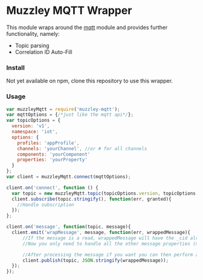 # Muzzley MQTT Wrapper

This module wraps around the [mqtt](https://www.npmjs.com/package/mqtt) module and provides further functionality, namely:
* Topic parsing
* Correlation ID Auto-Fill

### Install
Not yet available on npm, clone this repository to use this wrapper.

### Usage
```js
var muzzleyMqtt = require('muzzley-mqtt');
var mqttOptions = {/*just like the mqtt api*/};
var topicOptions = {
  version: 'v1',
  namespace: 'iot',
  options: {
    profiles: 'appProfile',
    channels: 'yourChannel', //or # for all channels
    components: 'yourComponent'
    properties: 'yourProperty'
  }
};
var client = muzzleyMqtt.connect(mqttOptions);

client.on('connect', function () {
  var topic = new muzzleyMqtt.topic(topicOptions.version, topicOptions.namespace, topicOptions.options);
  client.subscribe(topic.stringify(), function(err, granted){
    //Handle subscription
  });
};

client.on('message', function(topic, message){
  client.emit('wrapMessage', message, function(err, wrappedMessage){
      //If the message is a read, wrappedMessage will have the _cid already set
      //Now you only need to handle all the other message properties (namely io and data)

      //After processing the message if you want you can then perform a publish on the topic
      client.publish(topic, JSON.stringify(wrappedMessage));
  });
});

```
